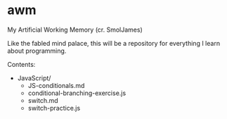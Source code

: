 # awm
My Artificial Working Memory (cr. SmolJames)

Like the fabled mind palace, this will be a repository for everything I learn 
about programming.

Contents:

- JavaScript/
    - JS-conditionals.md
    - conditional-branching-exercise.js
    - switch.md
    - switch-practice.js